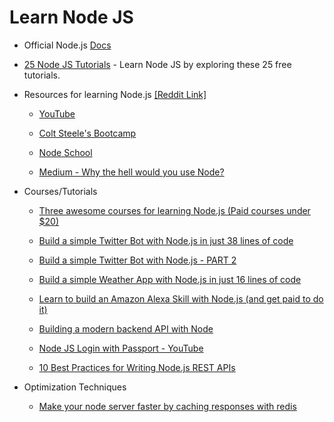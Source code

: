 # Learn Node JS

- Official Node.js [Docs](https://nodejs.org/en/docs/)

- [25 Node JS Tutorials](https://codeburst.io/25-node-js-tutorials-1db3b1da0260) - Learn Node JS by exploring these 25 free tutorials.

- Resources for learning Node.js [[Reddit Link]](https://www.reddit.com/r/learnprogramming/comments/5xpidt/best_resource_to_learn_nodejs/)

  - [YouTube](https://www.youtube.com/watch?v=w-7RQ46RgxU&list=PL4cUxeGkcC9gcy9lrvMJ75z9maRw4byYp)

  - [Colt Steele's Bootcamp](http://bit.ly/2yEYsoB)

  - [Node School](https://nodeschool.io/#workshoppers)

  - [Medium - Why the hell would you use Node?](https://medium.com/the-node-js-collection/why-the-hell-would-you-use-node-js-4b053b94ab8e#.9s49rbove)

- Courses/Tutorials

  - [Three awesome courses for learning Node.js (Paid courses under $20)](https://codeburst.io/three-awesome-courses-for-learning-node-js-d7f761437101)

  - [Build a simple Twitter Bot with Node.js in just 38 lines of code](https://codeburst.io/build-a-simple-twitter-bot-with-node-js-in-just-38-lines-of-code-ed92db9eb078)

  - [Build a simple Twitter Bot with Node.js - PART 2](https://codeburst.io/build-a-simple-twitter-bot-with-node-js-part-2-do-more-2ef1e039715d)

  - [Build a simple Weather App with Node.js in just 16 lines of code](https://codeburst.io/build-a-simple-weather-app-with-node-js-in-just-16-lines-of-code-32261690901d)

  - [Learn to build an Amazon Alexa Skill with Node.js (and get paid to do it)](https://codeburst.io/learn-to-build-an-amazon-alexa-skill-with-node-js-and-get-paid-to-do-it-cf55ae534650)

  - [Building a modern backend API with Node](https://scotch.io/tutorials/building-and-securing-a-modern-backend-api?utm_source=mybridge&utm_medium=blog&utm_campaign=read_more)

  - [Node JS Login with Passport - YouTube](https://www.youtube.com/watch?v=Z1ktxiqyiLA)

  - [10 Best Practices for Writing Node.js REST APIs](https://blog.risingstack.com/10-best-practices-for-writing-node-js-rest-apis/?utm_source=mybridge&utm_medium=blog&utm_campaign=read_more)

- Optimization Techniques

  - [Make your node server faster by caching responses with redis](https://community.risingstack.com/redis-node-js-introduction-to-caching/)
